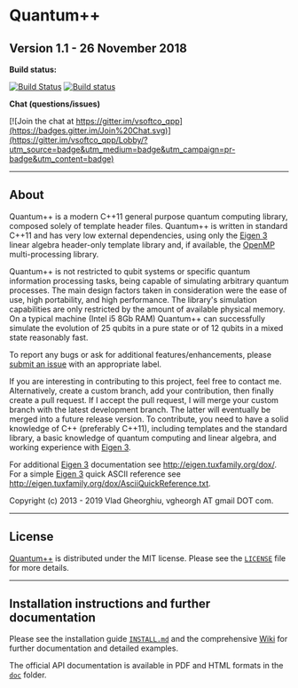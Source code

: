 # Quantum++ 
## Version 1.1 - 26 November 2018

**Build status:**

[![Build Status](https://api.travis-ci.org/vsoftco/qpp.svg?branch=master)](https://travis-ci.org/vsoftco/qpp)
[![Build status](https://ci.appveyor.com/api/projects/status/684ht8hu8js0wjmm?svg=true)](https://ci.appveyor.com/project/vsoftco/qpp)

**Chat (questions/issues)**

[![Join the chat at https://gitter.im/vsoftco_qpp](https://badges.gitter.im/Join%20Chat.svg)](https://gitter.im/vsoftco_qpp/Lobby/?utm_source=badge&utm_medium=badge&utm_campaign=pr-badge&utm_content=badge)

---
## About

Quantum++ is a modern C++11 general purpose quantum computing library, composed 
solely of template header files. Quantum++ is written in standard C++11 and 
has very low external dependencies, using only the 
[Eigen 3](http://eigen.tuxfamily.org) linear algebra header-only template 
library and, if available, the [OpenMP](http://openmp.org/) multi-processing 
library. 

Quantum++ is not restricted to qubit systems or specific quantum 
information processing tasks, being capable of simulating arbitrary quantum 
processes. The main design factors taken in consideration were the ease of 
use, high portability, and high performance. The library's simulation
capabilities are only restricted by the amount of available physical memory. 
On a typical machine (Intel i5 8Gb RAM) Quantum++ can successfully simulate 
the evolution of 25 qubits in a pure state or of 12 qubits in a mixed state 
reasonably fast.

To report any bugs or ask for additional features/enhancements, please 
[submit an issue](https://github.com/vsoftco/qpp/issues) with an appropriate 
label.

If you are interesting in contributing to this project, feel free to contact
me. Alternatively, create a custom branch, add your contribution, then 
finally create a pull request. If I accept the pull request, I will merge 
your custom branch with the latest development branch. The latter will 
eventually be merged into a future release version.
To contribute, you need to have a solid knowledge of C++ (preferably C++11), 
including templates and the standard library, a basic knowledge of 
quantum computing and linear algebra, and working experience with 
[Eigen 3](http://eigen.tuxfamily.org).

For additional [Eigen 3](http://eigen.tuxfamily.org) documentation 
see <http://eigen.tuxfamily.org/dox/>. For a simple 
[Eigen 3](http://eigen.tuxfamily.org) quick ASCII reference see
<http://eigen.tuxfamily.org/dox/AsciiQuickReference.txt>.

Copyright (c) 2013 - 2019 Vlad Gheorghiu, vgheorgh AT gmail DOT com.

---
## License

[Quantum++](https://github.com/vsoftco/qpp) is distributed under the MIT license. 
Please see the [`LICENSE`](https://github.com/vsoftco/qpp/blob/master/LICENSE) file for 
more details.

---
## Installation instructions and further documentation

Please see the installation guide [`INSTALL.md`](https://github.com/vsoftco/qpp/blob/master/INSTALL.md) and the comprehensive [Wiki](https://github.com/vsoftco/qpp/wiki) for further documentation and detailed examples. 

The official API documentation is available in PDF and HTML formats in the [`doc`](https://github.com/vsoftco/qpp/tree/master/doc) folder.

